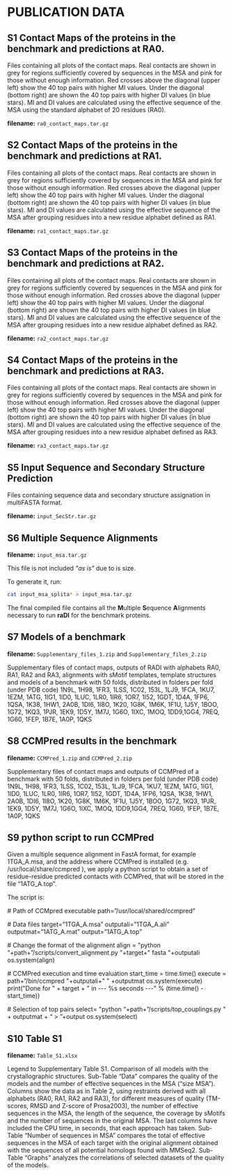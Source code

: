 # PUBLICATION DATA

## S1 Contact Maps of the proteins in the benchmark and predictions at RA0.

Files containing all plots of the contact maps. Real contacts are shown in grey for regions sufficiently covered by sequences in the MSA and pink for those without enough information. Red crosses above the diagonal (upper left) show the 40 top pairs with higher MI values. Under the diagonal (bottom right) are shown the 40 top pairs with higher DI values (in blue stars). MI and DI values are calculated using the effective sequence of the MSA using the standard alphabet of 20 residues (RA0).

**filename:** `ra0_contact_maps.tar.gz`

## S2 Contact Maps of the proteins in the benchmark and predictions at RA1.

Files containing all plots of the contact maps. Real contacts are shown in grey for regions sufficiently covered by sequences in the MSA and pink for those without enough information. Red crosses above the diagonal (upper left) show the 40 top pairs with higher MI values. Under the diagonal (bottom right) are shown the 40 top pairs with higher DI values (in blue stars). MI and DI values are calculated using the effective sequence of the MSA after grouping residues into a new residue alphabet defined as RA1.

**filename:** `ra1_contact_maps.tar.gz`

## S3 Contact Maps of the proteins in the benchmark and predictions at RA2.

Files containing all plots of the contact maps. Real contacts are shown in grey for regions sufficiently covered by sequences in the MSA and pink for those without enough information. Red crosses above the diagonal (upper left) show the 40 top pairs with higher MI values. Under the diagonal (bottom right) are shown the 40 top pairs with higher DI values (in blue stars). MI and DI values are calculated using the effective sequence of the MSA after grouping residues into a new residue alphabet defined as RA2.

**filename:** `ra2_contact_maps.tar.gz`

## S4 Contact Maps of the proteins in the benchmark and predictions at RA3.

Files containing all plots of the contact maps. Real contacts are shown in grey for regions sufficiently covered by sequences in the MSA and pink for those without enough information. Red crosses above the diagonal (upper left) show the 40 top pairs with higher MI values. Under the diagonal (bottom right) are shown the 40 top pairs with higher DI values (in blue stars). MI and DI values are calculated using the effective sequence of the MSA after grouping residues into a new residue alphabet defined as RA3.

**filename:** `ra3_contact_maps.tar.gz`

## S5 Input Sequence and Secondary Structure Prediction

Files containing sequence data and secondary structure assignation in multiFASTA format.

**filename:** `input_SecStr.tar.gz`

## S6 Multiple Sequence Alignments

**filename:** `input_msa.tar.gz`

This file is not included *"as is"* due to is size.

To generate it, run:

```bash
cat input_msa_splita* > input_msa.tar.gz
```

The final compiled file contains all the **M**ultiple **S**equence **A**lignments necessary to run **raDI** for the benchmark proteins.

## S7 Models of a benchmark

**filename:** `Supplementary_files_1.zip` and `Supplementary_files_2.zip`

Supplementary files of contact maps, outputs of RADI with alphabets RA0, RA1, RA2 and RA3, alignments with sMotif templates, template structures and models of a benchmark with 50 folds, distributed in folders per fold (under PDB code)
1N9L, 1H98, 1FR3, 1LSS, 1C02, 153L, 1LJ9, 1FCA, 1KU7, 1EZM, 1ATG, 1IG1, 1ID0, 1LUC, 1LR0, 1IR6, 1OR7, 1I52, 1GDT, 1D4A, 1FP6, 1QSA, 1K38, 1HW1, 2A0B, 1DI6, 1I8O, 1K20, 1G8K, 1M6K, 1F1U, 1J5Y, 1BOO, 1G72, 1KQ3, 1PJR, 1EK9, 1D5Y, 1M7J, 1G6O, 1IXC, 1MOQ, 1DD9,1GG4, 7REQ, 1G60, 1FEP, 1B7E, 1A0P, 1QKS

## S8 CCMPred results in the benchmark

**filename:** `CCMPred_1.zip` and `CCMPred_2.zip`

Supplementary files of contact maps and outputs of CCMPred of a benchmark with 50 folds, distributed in folders per fold (under PDB code)
1N9L, 1H98, 1FR3, 1LSS, 1C02, 153L, 1LJ9, 1FCA, 1KU7, 1EZM, 1ATG, 1IG1, 1ID0, 1LUC, 1LR0, 1IR6, 1OR7, 1I52, 1GDT, 1D4A, 1FP6, 1QSA, 1K38, 1HW1, 2A0B, 1DI6, 1I8O, 1K20, 1G8K, 1M6K, 1F1U, 1J5Y, 1BOO, 1G72, 1KQ3, 1PJR, 1EK9, 1D5Y, 1M7J, 1G6O, 1IXC, 1MOQ, 1DD9,1GG4, 7REQ, 1G60, 1FEP, 1B7E, 1A0P, 1QKS

## S9 python script to run CCMPred

Given a multiple sequence alignment in FastA format, for example 1TGA_A.msa, and the address where CCMPred is installed (e.g. /usr/local/share/ccmpred ), we apply a python script to obtain a set of residue-residue predicted contacts with CCMPred, that will be stored in the file “1ATG_A.top”.

The script is:

\# Path of CCMpred executable
path=”/usr/local/shared/ccmpred”

\# Data files
target=”1TGA_A.msa”
outputali=”1TGA_A.ali”
outputmat=”1ATG_A.mat”
output=”1ATG_A.top”

\# Change the format of the alignment
align = "python “+path+”/scripts/convert_alignment.py "+target+" fasta "+outputali
os.system(align)

\# CCMPred execution and time evaluation
start_time = time.time()
execute = path+“/bin/ccmpred "+outputali+" " +outputmat
os.system(execute)
print("Done for " + target + " in --- %s seconds ---" % (time.time() - start_time))

\# Selection of top pairs
select= "python “+path+”/scripts/top_couplings.py " + outputmat + “ > ”+output
os.system(select)


## S10 Table S1

**filename:** `Table_S1.xlsx`

Legend to Supplementary Table S1. Comparison of all models with the crystallographic structures. Sub-Table “Data” compares the quality of the models and the number of effective sequences in the MSA (“size MSA”). Columns show the data as in Table 2, using restraints derived with all alphabets (RA0, RA1, RA2 and RA3), for different measures of quality (TM-scores, RMSD and Z-score of Prosa2003), the number of effective sequences in the MSA, the length of the sequence, the coverage by sMotifs and the number of sequences in the original MSA. The last columns have included the CPU time, in seconds, that each approach has taken. Sub-Table “Number of sequences in MSA” compares the total of effective sequences in the MSA of each target with the original alignment obtained with the sequences of all potential homologs found with MMSeq2. Sub-Table “Graphs” analyzes the correlations of selected datasets of the quality of the models.



